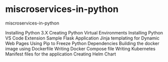 # miscroservices-in-python
miscroservices-in-python

Installing Python 3.X
Creating Python Virtual Environments
Installing Python VS Code Extension
Sample Flask Application
Jinja templating for Dynamic Web Pages
Using Pip to Freeze Python Dependencies
Building the docker image using Dockerfile
Writing Docker Compose file
Writing Kubernetes Manifest files for the application
Creating Helm Chart
